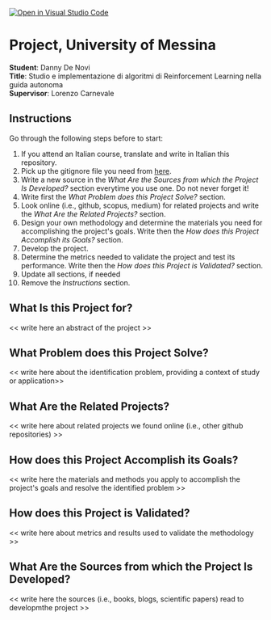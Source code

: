 [![Open in Visual Studio Code](https://classroom.github.com/assets/open-in-vscode-718a45dd9cf7e7f842a935f5ebbe5719a5e09af4491e668f4dbf3b35d5cca122.svg)](https://classroom.github.com/online_ide?assignment_repo_id=10971302&assignment_repo_type=AssignmentRepo)
# Project, University of Messina

**Student**: Danny De Novi</br>
**Title**: Studio e implementazione di algoritmi di Reinforcement Learning nella guida autonoma</br>
**Supervisor**: Lorenzo Carnevale</br>

## Instructions
Go through the following steps before to start:
1. If you attend an Italian course, translate and write in Italian this repository.
2. Pick up the gitignore file you need from [here](https://github.com/github/gitignore).
3. Write a new source in the *What Are the Sources from which the Project Is Developed?* section everytime you use one. Do not never forget it!
4. Write first the *What Problem does this Project Solve?* section.
5. Look online (i.e., github, scopus, medium) for related projects and write the *What Are the Related Projects?* section.
6. Design your own methodology and determine the materials you need for accomplishing the project's goals. Write then the *How does this Project Accomplish its Goals?* section.
7. Develop the project.
8. Determine the metrics needed to validate the project and test its performance. Write then the *How does this Project is Validated?* section.
9. Update all sections, if needed
10. Remove the *Instructions* section.

## What Is this Project for?
<< write here an abstract of the project >>

## What Problem does this Project Solve?
<< write here about the identification problem, providing a context of study or application>>

## What Are the Related Projects?
<< write here about related projects we found online (i.e., other github repositories) >>

## How does this Project Accomplish its Goals?
<< write here the materials and methods you apply to accomplish the project's goals and resolve the identified problem >>

## How does this Project is Validated?
<< write here about metrics and results used to validate the methodology >>

## What Are the Sources from which the Project Is Developed?
<< write here the sources (i.e., books, blogs, scientific papers) read to developmthe project >>


